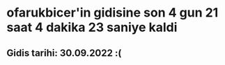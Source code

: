 # ofarukbicer'in gidisine son 4 gun 21 saat 4 dakika 23 saniye kaldi

## Gidis tarihi: 30.09.2022 :(